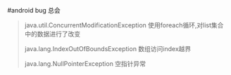 #android bug 总会
> java.util.ConcurrentModificationException
> 使用foreach循环,对list集合中的数据进行了改变
> 
> java.lang.IndexOutOfBoundsException  数组访问index越界
> 
> java.lang.NullPointerException 空指针异常
